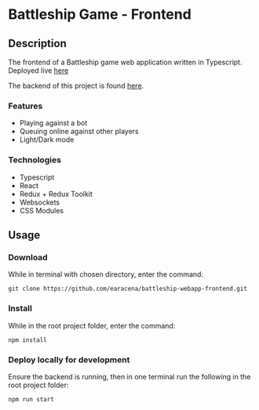 # Battleship Game - Frontend

## Description
The frontend of a Battleship game web application written in Typescript. Deployed live [here](https://battleship-game.onrender.com)

The backend of this project is found [here](https://github.com/earacena/battleship-webapp-backend).

### Features
  * Playing against a bot
  * Queuing online against other players
  * Light/Dark mode

### Technologies
  * Typescript
  * React
  * Redux + Redux Toolkit
  * Websockets
  * CSS Modules

## Usage
### Download
While in terminal with chosen directory, enter the command:
```
git clone https://github.com/earacena/battleship-webapp-frontend.git
```

### Install
While in the root project folder, enter the command:
```
npm install
```

### Deploy locally for development
Ensure the backend is running, then in one terminal run the following in the root project folder:
```
npm run start
```